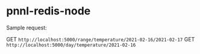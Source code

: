 # pnnl-redis-node

Sample request:

GET `http://localhost:5000/range/temperature/2021-02-16/2021-02-17`
GET `http://localhost:5000/day/temperature/2021-02-16`
